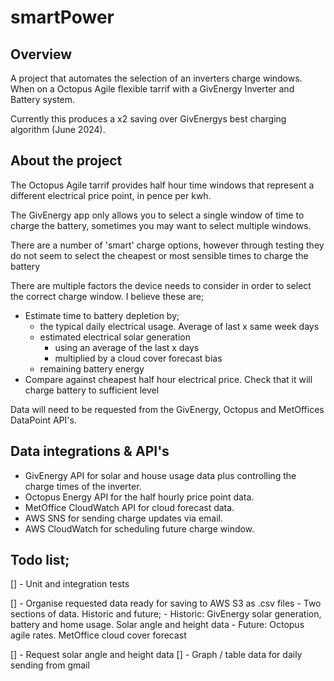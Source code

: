 # smartPower

## Overview

A project that automates the selection of an inverters charge windows. When on a Octopus Agile flexible tarrif with a GivEnergy Inverter and Battery system.

Currently this produces a x2 saving over GivEnergys best charging algorithm (June 2024).


## About the project

The Octopus Agile tarrif provides half hour time windows that represent a different electrical price point, in pence per kwh.

The GivEnergy app only allows you to select a single window of time to charge the battery, sometimes you may want to 
select multiple windows.

There are a number of 'smart' charge options, however through testing they do not seem to select the cheapest or most 
sensible times to charge the battery

There are multiple factors the device needs to consider in order to select the correct charge window. I believe these
are;
 - Estimate time to battery depletion by;
   - the typical daily electrical usage. Average of last x same week days
   - estimated electrical solar generation
     - using an average of the last x days
     - multiplied by a cloud cover forecast bias
   - remaining battery energy
 - Compare against cheapest half hour electrical price. Check that it will charge battery to sufficient level

Data will need to be requested from the GivEnergy, Octopus and MetOffices DataPoint API's.


## Data integrations & API's

- GivEnergy API for solar and house usage data plus controlling the charge times of the inverter.
- Octopus Energy API for the half hourly price point data.
- MetOffice CloudWatch API for cloud forecast data.
- AWS SNS for sending charge updates via email.
- AWS CloudWatch for scheduling future charge window.

## Todo list;
[] - Unit and integration tests

[] - Organise requested data ready for saving to AWS S3 as .csv files
    - Two sections of data. Historic and future;
    - Historic: GivEnergy solar generation, battery and home usage. Solar angle and height data
    - Future: Octopus agile rates. MetOffice cloud cover forecast
    
[] - Request solar angle and height data
[] - Graph / table data for daily sending from gmail


